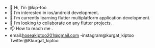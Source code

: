 - 👋 Hi, I’m @kip-too
- 👀 I’m interested in ios/android development.
- 🌱 I’m currently learning flutter multiplatform application development.
- 💞️ I’m looking to collaborate on any flutter projects.
- 📫 How to reach me .
- email:hoseakiptoo201@gmail.com
-instagram@kurgat_kiptoo
Twitter@Kkurgat_kiptoo

<!---
kip-too/kip-too is a ✨ special ✨ repository because its `README.md` (this file) appears on your GitHub profile.
You can click the Preview link to take a look at your changes.
--->
